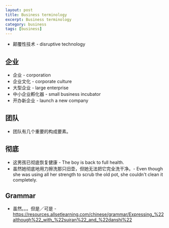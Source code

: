 ```yaml
---
layout: post
title: Business terminology
excerpt: Business terminology
category: business
tags: [business]
---
```


* 颠覆性技术 - disruptive technology

## 企业
* 企业 - corporation
* 企业文化 - corporate culture
* 大型企业 - large enterprise
* 中小企业孵化器 - small business incubator
* 开办新企业 - launch a new company


## 团队
* 团队有几个重要的构成要素。

## 彻底
* 这男孩已彻底恢复健康 - The boy is back to full health.
* 虽然她彻底地用力擦洗那只旧壶，但她无法把它完全洗干净。- Even though she was using all her strength to scrub the old pot, she couldn't clean it completely.

## Grammar
* 虽然。。。但是／可是 - https://resources.allsetlearning.com/chinese/grammar/Expressing_%22although%22_with_%22suiran%22_and_%22danshi%22
